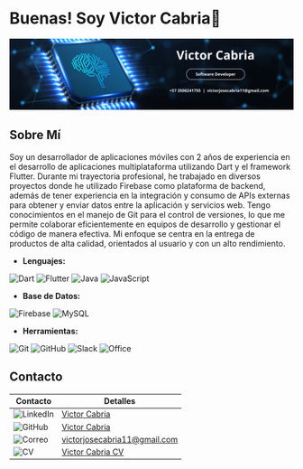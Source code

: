 # Buenas! Soy Victor Cabria👋

![Banner](./BannerVictor.png)

## Sobre Mí

Soy un desarrollador de aplicaciones móviles con 2 años de experiencia 
en el desarrollo de aplicaciones multiplataforma utilizando Dart y el 
framework Flutter. Durante mi trayectoria profesional, he trabajado en 
diversos proyectos donde he utilizado Firebase como plataforma de 
backend, además de tener experiencia en la integración y consumo de 
APIs externas para obtener y enviar datos entre la aplicación y 
servicios web. 
Tengo conocimientos en el manejo de Git para el control de versiones, 
lo que me permite colaborar eficientemente en equipos de desarrollo y 
gestionar el código de manera efectiva. Mi enfoque se centra en la 
entrega de productos de alta calidad, orientados al usuario y con un 
alto rendimiento.

- **Lenguajes:**

![Dart](https://img.shields.io/badge/Dart-0175C2?style=for-the-badge&logo=dart&logoColor=white)
![Flutter](https://img.shields.io/badge/Flutter-02569B?style=for-the-badge&logo=flutter&logoColor=white)
![Java](https://img.shields.io/badge/Java-007396?style=for-the-badge&logo=java&logoColor=white)
![JavaScript](https://img.shields.io/badge/JavaScript-F7DF1E?style=for-the-badge&logo=javascript&logoColor=black)

- **Base de Datos:**

![Firebase](https://img.shields.io/badge/Firebase-FFCA28?style=for-the-badge&logo=firebase&logoColor=black)
![MySQL](https://img.shields.io/badge/MySQL-4479A1?style=for-the-badge&logo=mysql&logoColor=white)

- **Herramientas:**

![Git](https://img.shields.io/badge/Git-F05032?style=for-the-badge&logo=git&logoColor=white)
![GitHub](https://img.shields.io/badge/GitHub-181717?style=for-the-badge&logo=github&logoColor=white)
![Slack](https://img.shields.io/badge/Slack-4A154B?style=for-the-badge&logo=slack&logoColor=white)
![Office](https://img.shields.io/badge/Microsoft_Office-D83B01?style=for-the-badge&logo=microsoft-office&logoColor=white)

## Contacto

| Contacto   | Detalles                          |                 
|------------|-----------------------------------|
| ![LinkedIn](https://img.shields.io/badge/LinkedIn-0A66C2?style=for-the-badge&logo=linkedin&logoColor=white) | [Victor Cabria](https://www.linkedin.com/in/victorcabria/) |
| ![GitHub](https://img.shields.io/badge/GitHub-181717?style=for-the-badge&logo=github&logoColor=white) | [Victor Cabria](https://github.com/VictorCabria) |
| ![Correo](https://img.shields.io/badge/Correo-D14836?style=for-the-badge&logo=gmail&logoColor=white) | [victorjosecabria11@gmail.com](mailto:victorjosecabria11@gmail.com) |
| ![CV](https://img.shields.io/badge/CV-4285F4?style=for-the-badge&logo=googledrive&logoColor=white) | [Victor Cabria CV](./Curriculum-de-Victor-Cabria-V3.pdf) |